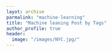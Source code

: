 ```yaml
---
layot: archive
parmalink: "machine-learning"
title: "Machine leaning Post by Tags"
author_profile: true
header: 
  image: "/images/NYC.jpg/"
---
```

